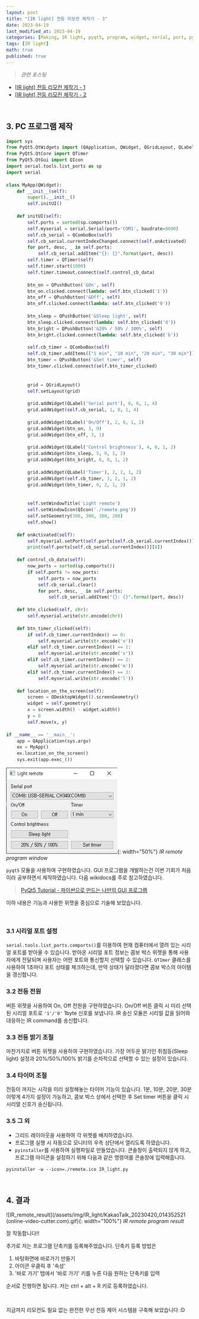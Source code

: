 ```yaml
---
layout: post
title: "[IR light] 전등 리모컨 제작기 - 3"
date: 2023-04-19
last_modified_at: 2023-04-19
categories: [Making, IR light, pyqt5, program, widget, serial, port, pyinstaller]
tags: [IR light]
math: true
published: true
---
```


>*관련 포스팅*  
* [[IR light] 전등 리모컨 제작기 - 1](https://isornorphism.github.io/posts/IR_light_1/)
* [[IR light] 전등 리모컨 제작기 - 2](https://isornorphism.github.io/posts/IR_light_2/)


<br>

## 3. PC 프로그램 제작

``` python
import sys
from PyQt5.QtWidgets import (QApplication, QWidget, QGridLayout, QLabel, QComboBox, QPushButton, QDesktopWidget)
from PyQt5.QtCore import QTimer
from PyQt5.QtGui import QIcon
import serial.tools.list_ports as sp
import serial

class MyApp(QWidget):
    def __init__(self):
        super().__init__()
        self.initUI()

    def initUI(self):
        self.ports = sorted(sp.comports())
        self.myserial = serial.Serial(port='COM1', baudrate=9600)
        self.cb_serial = QComboBox(self)
        self.cb_serial.currentIndexChanged.connect(self.onActivated)
        for port, desc, _ in self.ports:
            self.cb_serial.addItem("{}: {}".format(port, desc))
        self.timer = QTimer(self)
        self.timer.start(1000)
        self.timer.timeout.connect(self.control_cb_data)
        
        btn_on = QPushButton('&On', self)
        btn_on.clicked.connect(lambda: self.btn_clicked('1'))
        btn_off = QPushButton('&Off', self)
        btn_off.clicked.connect(lambda: self.btn_clicked('0'))
        
        btn_sleep = QPushButton('&Sleep light', self)
        btn_sleep.clicked.connect(lambda: self.btn_clicked('d'))
        btn_bright = QPushButton('&20% / 50% / 100%', self)
        btn_bright.clicked.connect(lambda: self.btn_clicked('b'))
        
        self.cb_timer = QComboBox(self)
        self.cb_timer.addItems(["1 min", "10 min", "20 min", "30 min"])
        btn_timer = QPushButton('&Set timer', self)
        btn_timer.clicked.connect(self.btn_timer_clicked)
        
        
        grid = QGridLayout()
        self.setLayout(grid)
        
        grid.addWidget(QLabel('Serial port'), 0, 0, 1, 4)
        grid.addWidget(self.cb_serial, 1, 0, 1, 4)

        grid.addWidget(QLabel('On/Off'), 2, 0, 1, 2)
        grid.addWidget(btn_on, 3, 0)
        grid.addWidget(btn_off, 3, 1)
        
        grid.addWidget(QLabel('Control brightness'), 4, 0, 1, 2)
        grid.addWidget(btn_sleep, 5, 0, 1, 2)
        grid.addWidget(btn_bright, 6, 0, 1, 2)
        
        grid.addWidget(QLabel('Timer'), 2, 2, 1, 2)
        grid.addWidget(self.cb_timer, 3, 2, 1, 2)
        grid.addWidget(btn_timer, 6, 2, 1, 2)


        self.setWindowTitle('Light remote')
        self.setWindowIcon(QIcon('./remote.png'))
        self.setGeometry(300, 300, 300, 200)
        self.show()

    def onActivated(self):
        self.myserial.setPort(self.ports[self.cb_serial.currentIndex()][0])
        print(self.ports[self.cb_serial.currentIndex()][0])
    
    def control_cb_data(self):
        now_ports = sorted(sp.comports())
        if self.ports != now_ports:
            self.ports = now_ports
            self.cb_serial.clear()
            for port, desc, _ in self.ports:
                self.cb_serial.addItem("{}: {}".format(port, desc))
                
    def btn_clicked(self, chr):
        self.myserial.write(str.encode(chr))
        
    def btn_timer_clicked(self):
        if self.cb_timer.currentIndex() == 0:
            self.myserial.write(str.encode('v'))
        elif self.cb_timer.currentIndex() == 1:
            self.myserial.write(str.encode('s'))
        elif self.cb_timer.currentIndex() == 2:
            self.myserial.write(str.encode('m'))
        elif self.cb_timer.currentIndex() == 3:
            self.myserial.write(str.encode('l'))
    
    def location_on_the_screen(self):    
        screen = QDesktopWidget().screenGeometry()
        widget = self.geometry()
        x = screen.width() - widget.width()
        y = 0
        self.move(x, y)
    
if __name__ == '__main__':
    app = QApplication(sys.argv)
    ex = MyApp()
    ex.location_on_the_screen()
    sys.exit(app.exec_())
```

![Program_window](/assets/img/IR_light/program_window.PNG){: width="50%"}
_IR remote program window_


`pyqt5` 모듈을 사용하여 구현하였습니다. GUI 프로그램을 개발하는건 이번 기회가 처음이라 공부하면서 제작하였습니다. 다음 wikidocs를 주로 참고하였습니다.

> [PyQt5 Tutorial - 파이썬으로 만드는 나만의 GUI 프로그램](https://wikidocs.net/book/2165)

이하 내용은 기능과 사용한 위젯을 중심으로 기술해 보았습니다.

<br>

### 3.1 시리얼 포트 설정

`serial.tools.list_ports.comports()`를 이용하여 현재 컴퓨터에서 열려 있는 시리얼 포트를 받아올 수 있습니다. 받아온 시리얼 포트 정보는 콤보 박스 위젯을 통해 사용자에게 전달되며 사용자는 어떤 포트와 통신할지 선택할 수 있습니다. `QTImer` 클래스를 사용하여 1초마다 포트 상태를 체크하는데, 만약 상태가 달라졌다면 콤보 박스의 아이템을 갱신합니다.


### 3.2 전등 전원

버튼 위젯을 사용하여 On, Off 전원을 구현하였습니다. On/Off 버튼 클릭 시 미리 선택된 시리얼 포트로 `'1'/'0'` 1byte 신호를 보냅니다. IR 송신 모듈은 시리얼 값을 읽어와 대응하는 IR command를 송신합니다.


### 3.3 전등 밝기 조절

마찬가지로 버튼 위젯을 사용하여 구현하였습니다. 가장 어두운 밝기인 취침등(Sleep light) 설정과 20%/50%/100% 밝기를 순차적으로 선택할 수 있는 설정이 있습니다.


### 3.4 타이머 조절

전등이 꺼지는 시각을 미리 설정해놓는 타이머 기능이 있습니다. 1분, 10분, 20분, 30분 이렇게 4가지 설정이 가능하고, 콤보 박스 상에서 선택한 후 Set timer 버튼을 클릭 시 시리얼 신호가 송신됩니다. 


### 3.5 그 외

- 그리드 레이아웃을 사용하여 각 위젯를 배치하였습니다.
- 프로그램 실행 시 자동으로 모니터의 우측 상단에서 열리도록 하였습니다.
- `pyinstaller`를 사용하여 실행파일로 만들었습니다. 콘솔창이 출력되지 않게 하고, 프로그램 아이콘을 설정하기 위해 다음과 같은 명령어를 콘솔창에 입력해줍니다.
  
```shell
pyinstaller -w --icon=./remote.ico IR_light.py
```

<br>

## 4. 결과

![IR_remote_result](/assets/img/IR_light/KakaoTalk_20230420_014352521 (online-video-cutter.com).gif){: width="100%"}
_IR remote program result_

잘 작동합니다!!

추가로 저는 프로그램 단축키를 등록해주었습니다. 단축키 등록 방법은

1. 바탕화면에 바로가기 만들기
2. 아이콘 우클릭 후 '속성'
3. '바로 가기' 탭에서 '바로 가기' 키를 누른 다음 원하는 단축키를 입력

순서로 진행하면 됩니다. 저는 ctrl + alt + R 키로 등록하였습니다. 

<br>

지금까지 리모컨도 필요 없는 완전한 무선 전등 제어 시스템을 구축해 보았습니다 :D